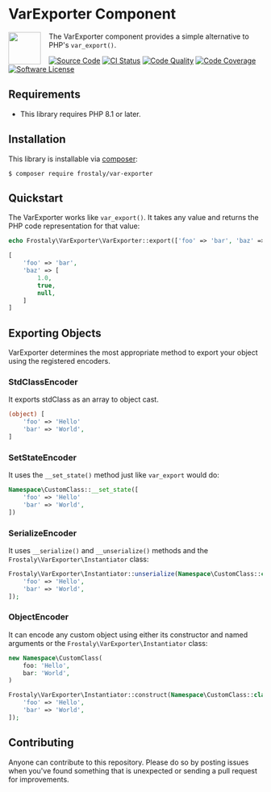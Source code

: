 # VarExporter Component

<img src="https://avatars.githubusercontent.com/u/95505865" alt="" align="left" height="64" style="margin-right:1rem">

The VarExporter component provides a simple alternative to PHP's `var_export()`.

[![Source Code](https://img.shields.io/badge/source-frostaly/var--exporter-blue.svg)](https://github.com/frostaly/var-exporter)
[![CI Status](https://github.com/frostaly/var-exporter/workflows/Build/badge.svg)](https://github.com/frostaly/var-exporter/actions?query=workflow%3A%22Build%22)
[![Code Quality](https://scrutinizer-ci.com/g/frostaly/var-exporter/badges/quality-score.png)](https://scrutinizer-ci.com/g/frostaly/var-exporter/?branch=master)
[![Code Coverage](https://scrutinizer-ci.com/g/frostaly/var-exporter/badges/coverage.png?b=master)](https://scrutinizer-ci.com/g/frostaly/var-exporter/?branch=master)
[![Software License](https://img.shields.io/badge/license-GPL-008877.svg)](https://github.com/frostaly/var-exporter/blob/master/LICENSE)

## Requirements
- This library requires PHP 8.1 or later.

## Installation

This library is installable via [composer](https://getcomposer.org/):

```
$ composer require frostaly/var-exporter
```

## Quickstart

The VarExporter works like `var_export()`. It takes any value and returns the PHP code representation for that value:

```php
echo Frostaly\VarExporter\VarExporter::export(['foo' => 'bar', 'baz' => [1.0, true, null]]);
```
```php
[
    'foo' => 'bar',
    'baz' => [
        1.0,
        true,
        null,
    ]
]
```

## Exporting Objects

VarExporter determines the most appropriate method to export your object using the registered encoders.

### StdClassEncoder

It exports stdClass as an array to object cast.

```php
(object) [
    'foo' => 'Hello'
    'bar' => 'World',
]
```

### SetStateEncoder

It uses the `__set_state()` method just like `var_export` would do:

```php
Namespace\CustomClass::__set_state([
    'foo' => 'Hello'
    'bar' => 'World',
])
```

### SerializeEncoder

It uses `__serialize()` and `__unserialize()` methods and the `Frostaly\VarExporter\Instantiator` class:

```php
Frostaly\VarExporter\Instantiator::unserialize(Namespace\CustomClass::class, [
    'foo' => 'Hello',
    'bar' => 'World',
]);
```

### ObjectEncoder

It can encode any custom object using either its constructor and named arguments or the `Frostaly\VarExporter\Instantiator` class:

```php
new Namespace\CustomClass(
    foo: 'Hello',
    bar: 'World',
)
```

```php
Frostaly\VarExporter\Instantiator::construct(Namespace\CustomClass::class, [
    'foo' => 'Hello',
    'bar' => 'World',
]);
```

## Contributing

Anyone can contribute to this repository. Please do so by posting issues when you've found something that is unexpected or sending a pull request for improvements.